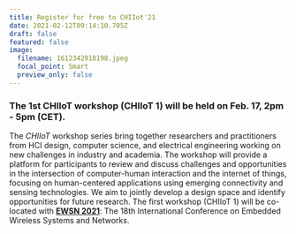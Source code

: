 ```yaml
---
title: Register for free to CHIIot'21
date: 2021-02-12T09:14:10.705Z
draft: false
featured: false
image:
  filename: 1612342918198.jpeg
  focal_point: Smart
  preview_only: false
---
```

### **The 1st CHIIoT workshop (CHIIoT 1) will be held on Feb. 17, 2pm - 5pm (CET).**

The *CHIIoT* workshop series bring together researchers and practitioners from HCI design, computer science, and electrical engineering working on new challenges in industry and academia. The workshop will provide a platform for participants to review and discuss challenges and opportunities in the intersection of computer-human interaction and the internet of things, focusing on human-centered applications using emerging connectivity and sensing technologies. We aim to jointly develop a design space and identify opportunities for future research. The first workshop (CHIIoT 1) will be co-located with **[EWSN 2021](https://ewsn2021.ewi.tudelft.nl/)**: The 18th International Conference on Embedded Wireless Systems and Networks.